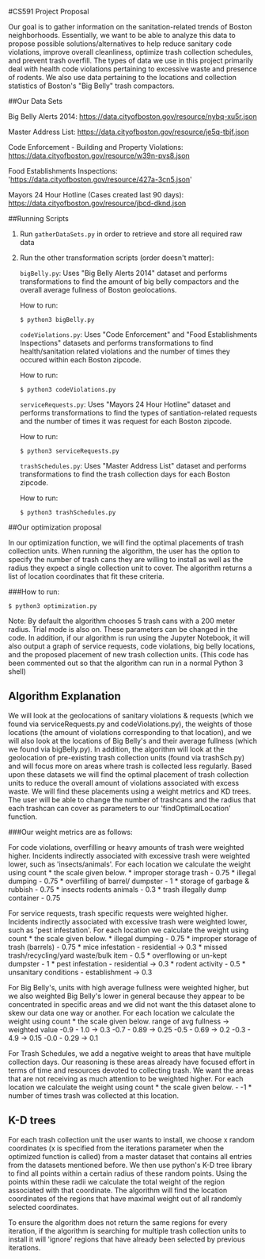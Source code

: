 #CS591 Project Proposal 

Our goal is to gather information on the sanitation-related trends of Boston neighborhoods. Essentially, we want to be able to analyze this data to propose possible solutions/alternatives to help reduce sanitary code violations, improve overall cleanliness, optimize trash collection schedules, and prevent trash overfill. The types of data we use in this project primarily deal with health code violations pertaining to excessive waste and presence of rodents. We also use data pertaining to the locations and collection statistics of Boston's "Big Belly" trash compactors. 

##Our Data Sets

Big Belly Alerts 2014: 
https://data.cityofboston.gov/resource/nybq-xu5r.json

Master Address List: 
https://data.cityofboston.gov/resource/je5q-tbjf.json

Code Enforcement - Building and Property Violations: 
https://data.cityofboston.gov/resource/w39n-pvs8.json

Food Establishments Inspections:
'https://data.cityofboston.gov/resource/427a-3cn5.json'

Mayors 24 Hour Hotline (Cases created last 90 days):
https://data.cityofboston.gov/resource/jbcd-dknd.json


##Running Scripts

1. Run `gatherDataSets.py` in order to retrieve and store all required raw data

2. Run the other transformation scripts (order doesn't matter):
    
    `bigBelly.py`:
    Uses "Big Belly Alerts 2014" dataset and performs transformations to find the amount of big belly compactors and the overall average fullness of Boston geolocations.

    How to run:
    ```
    $ python3 bigBelly.py
    ```

    `codeViolations.py`:
    Uses "Code Enforcement" and "Food Establishments Inspections" datasets and performs transformations to find health/sanitation related violations and the number of times they occured within each Boston zipcode.

    How to run:
    ```
    $ python3 codeViolations.py
    ```

    `serviceRequests.py`:
    Uses "Mayors 24 Hour Hotline" dataset and performs transformations to find the types of santiation-related requests and the number of times it was request for each Boston zipcode.

    How to run:
    ```
    $ python3 serviceRequests.py
    ```

    `trashSchedules.py`:
    Uses "Master Address List" dataset and performs transformations to find the trash collection days for each Boston zipcode. 

    How to run:
    ```
    $ python3 trashSchedules.py
    ```

##Our optimization proposal

In our optimization function, we will find the optimal placements of trash collection units. When running the algorithm, the user has the option to specify the number of trash cans they are willing to install as well as the radius they expect a single collection unit to cover. The algorithm returns a list of location coordinates that fit these criteria.

###How to run:
```
$ python3 optimization.py
```

Note: By default the algorithm chooses 5 trash cans with a 200 meter radius. Trial mode is also on. These parameters can be changed in the code. In addition, if our algorithm is run using the Jupyter Notebook, it will also output a graph of service requests, code violations, big belly locations, and the proposed placement of new trash collection units. (This code has been commented out so that the algorithm can run in a normal Python 3 shell)

## Algorithm Explanation

We will look at the geolocations of sanitary violations & requests (which we found via serviceRequests.py and codeViolations.py), the weights of those locations (the amount of violations corresponding to that location), and we will also look at the locations of Big Belly's and their average fullness (which we found via bigBelly.py). In addition, the algorithm will look at the geolocation of pre-existing trash collection units (found via trashSch.py) and will focus more on areas where trash is collected less regularly. Based upon these datasets we will find the optimal placement of trash collection units to reduce the overall amount of violations associated with excess waste. We will find these placements using a weight metrics and KD trees. The user will be able to change the number of trashcans and the radius that each trashcan can cover as parameters to our 'findOptimalLocation' function.

###Our weight metrics are as follows:

For code violations, overfilling or heavy amounts of trash were weighted higher. Incidents indirectly associated with excessive trash were weighted lower, such as 'insects/animals'. For each location we calculate the weight using count * the scale given below.
		* improper storage trash - 0.75
		* illegal dumping - 0.75
		* overfilling of barrel/ dumpster - 1
		* storage of garbage & rubbish - 0.75 
		* insects rodents animals - 0.3
		* trash illegally dump container - 0.75

For service requests, trash specific requests were weighted higher. Incidents indirectly associated with excessive trash were weighted lower, such as 'pest infestation'. For each location we calculate the weight using count * the scale given below.
		* illegal dumping - 0.75
		* improper storage of trash (barrels) - 0.75
		* mice infestation - residential -> 0.3
		* missed trash/recycling/yard waste/bulk item - 0.5
		* overflowing or un-kept dumpster - 1
		* pest infestation - residential -> 0.3
		* rodent activity - 0.5
		* unsanitary conditions - establishment -> 0.3

For Big Belly's, units with high average fullness were weighted higher, but we also weighted Big Belly's lower in general because they appear to be concentrated in specific areas and we did not want the this dataset alone to skew our data one way or another. For each location we calculate the weight using count * the scale given below.
	range of avg fullness -> weighted value
		-0.9 - 1.0 -> 0.3 
		-0.7 - 0.89 -> 0.25
		-0.5 - 0.69 -> 0.2
		-0.3 - 4.9 -> 0.15
		-0.0 - 0.29 -> 0.1

For Trash Schedules, we add a negative weight to areas that have multiple collection days. Our reasoning is these areas already have focused effort in terms of time and resources devoted to collecting trash. We want the areas that are not receiving as much attention to be weighted higher. For each location we calculate the weight using count * the scale given below.
	- -1 * number of times trash was collected at this location.

## K-D trees

For each trash collection unit the user wants to install, we choose x random coordinates (x is specified from the iterations parameter when the optimized function is called) from a master dataset that contains all entries from the datasets mentioned before. 
We then use python's K-D tree library to find all points within a certain radius of these random points. Using the points within these radii we calculate the total weight of the region associated with that coordinate. The algorithm will find the location coordinates of the regions that have maximal weight out of all randomly selected coordinates. 

To ensure the algorithm does not return the same regions for every iteration, if the algorithm is searching for multiple trash collection units to install it will 'ignore' regions that have already been selected by previous iterations.















